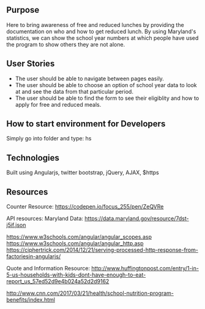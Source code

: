 ## Purpose
  Here to bring awareness of free and reduced lunches by providing the documentation on who and how to get reduced lunch. By using Maryland's statistics, we can show the school year numbers at which people have used the program to show others they are not alone.

## User Stories
- The user should be able to navigate between pages easily.
- The user should be able to choose an option of school year data to look at and see the data from that particular period.
- The user should be able to find the form to see their eligiblity and how to apply for free and reduced meals.




## How to start environment for Developers
  Simply go into folder and type: hs
  
## Technologies
Built using Angularjs, twitter bootstrap, jQuery, AJAX, $https

## Resources
 Counter Resource:
https://codepen.io/focus_255/pen/ZeQVRe

API resources:
Maryland Data:
https://data.maryland.gov/resource/7dst-j5if.json

https://www.w3schools.com/angular/angular_scopes.asp
https://www.w3schools.com/angular/angular_http.asp
https://ciphertrick.com/2014/12/21/serving-processed-http-response-from-factoriesin-angularjs/

Quote and Information Resource:
http://www.huffingtonpost.com/entry/1-in-5-us-households-with-kids-dont-have-enough-to-eat-report_us_57ed52d9e4b024a52d2d9162

http://www.cnn.com/2017/03/21/health/school-nutrition-program-benefits/index.html
